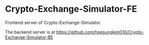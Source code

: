 # Crypto-Exchange-Simulator-FE
Frontend server of Crypto-Exchange-Simulator.

The backend server is at https://github.com/heesungkim010/Crypto-Exchange-Simulator-BE
